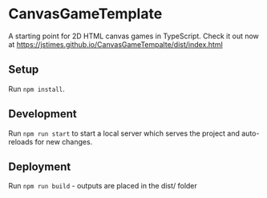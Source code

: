 # CanvasGameTemplate

A starting point for 2D HTML canvas games in TypeScript.
Check it out now at https://jstimes.github.io/CanvasGameTempalte/dist/index.html

## Setup

Run `npm install`.

## Development

Run `npm run start` to start a local server which serves the project and 
auto-reloads for new changes.

## Deployment

Run `npm run build` - outputs are placed in the dist/ folder
